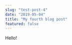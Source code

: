 ```yaml
---
slug: "test-post-4"
date: "2019-05-04"
title: "My fourth blog post"
featured: false
---
```


Hello!
